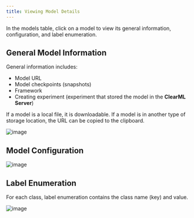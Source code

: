 ```yaml
---
title: Viewing Model Details
---
```


In the models table, click on a model to view its general information, configuration, and label enumeration.
    
## General Model Information

General information includes: 
* Model URL
* Model checkpoints (snapshots)
* Framework
* Creating experiment (experiment that stored the model in the **ClearML Server**)

If a model is a local file, it is downloadable. If a model is in another type of storage location, the URL can be copied to the clipboard. 

![image](../img/webapp_models_02.png)

## Model Configuration 

![image](../img/webapp_models_05.png)

## Label Enumeration

For each class, label enumeration contains the class name (key) and value.

![image](../img/webapp_models_04.png)